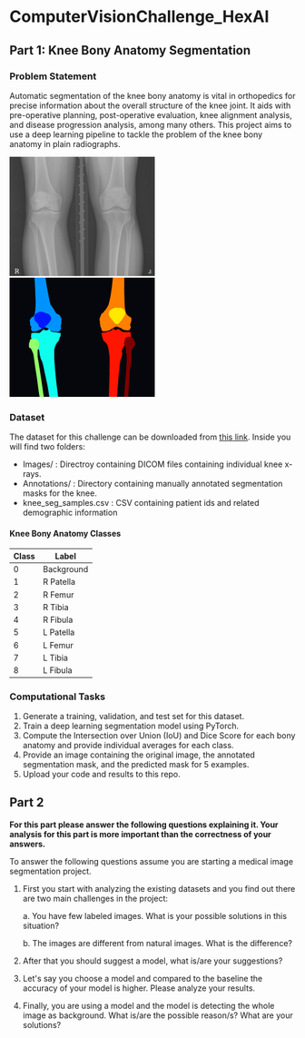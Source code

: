 # ComputerVisionChallenge_HexAI

## Part 1: Knee Bony Anatomy Segmentation
### Problem Statement
Automatic segmentation of the knee bony anatomy is vital in orthopedics for precise information about the overall structure of the knee joint. It aids with pre-operative planning, post-operative evaluation, knee alignment analysis, and disease progression analysis, among many others. This project aims to use a deep learning pipeline to tackle the problem of the knee bony anatomy in plain radiographs. 

[<img src="9732525.png" width="256"/>](9732525.png)
[<img src="9732525s.png" width="256"/>](9732525s.png)


### Dataset 
The dataset for this challenge can be downloaded from [this link](https://drive.google.com/file/d/1OMkD6_NMlBdgTbamB09wREn3qpuA36ew/view). Inside you will find two folders:
- Images/ : Directroy containing DICOM files containing individual knee x-rays.
- Annotations/ : Directory containing manually annotated segmentation masks for the knee.
- knee_seg_samples.csv : CSV containing patient ids and related demographic information

#### Knee Bony Anatomy Classes

| Class | Label      |
|-------|------------|
| 0     | Background |
| 1     | R Patella  |
| 2     | R Femur    |
| 3     | R Tibia    |
| 4     | R Fibula   |
| 5     | L Patella  |
| 6     | L Femur    |
| 7     | L Tibia    |
| 8     | L Fibula   |


### Computational Tasks
1. Generate a training, validation, and test set for this dataset.
2. Train a deep learning segmentation model using PyTorch.
3. Compute the Intersection over Union (IoU) and Dice Score for each bony anatomy and provide individual averages for each class.
4. Provide an image containing the original image, the annotated segmentation mask, and the predicted mask for 5 examples.
5. Upload your code and results to this repo. 

## Part 2
**For this part please answer the following questions explaining it. Your analysis for this part is more important than the correctness of your answers.**

To answer the following questions assume you are starting a medical image segmentation project.
1. First you start with analyzing the existing datasets and you find out there are two main challenges in the project:
   
   a. You have few labeled images. What is your possible solutions in this situation?
   
   b. The images are different from natural images. What is the difference?
3. After that you should suggest a model, what is/are your suggestions?
4. Let's say you choose a model and compared to the baseline the accuracy of your model is higher. Please analyze your results.
5. Finally, you are using a model and the model is detecting the whole image as background. What is/are the possible reason/s? What are your solutions?

   
